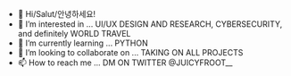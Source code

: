 - 👋 Hi/Salut/안녕하세요!
- 👀 I’m interested in ... UI/UX DESIGN AND RESEARCH, CYBERSECURITY, and definitely WORLD TRAVEL
- 🌱 I’m currently learning ... PYTHON
- 💞️ I’m looking to collaborate on ... TAKING ON ALL PROJECTS
- 📫 How to reach me ... DM ON TWITTER @JUICYFROOT__

<!---
juicyfroot/juicyfroot is a ✨ special ✨ repository because its `README.md` (this file) appears on your GitHub profile.
You can click the Preview link to take a look at your changes.
--->
